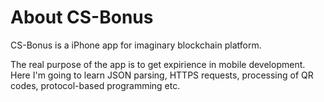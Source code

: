 #  About CS-Bonus

CS-Bonus is a iPhone app for imaginary blockchain platform.

The real purpose of the app is to get expirience in mobile development. Here I'm going to learn JSON parsing, HTTPS requests, processing of QR codes, protocol-based programming etc.

